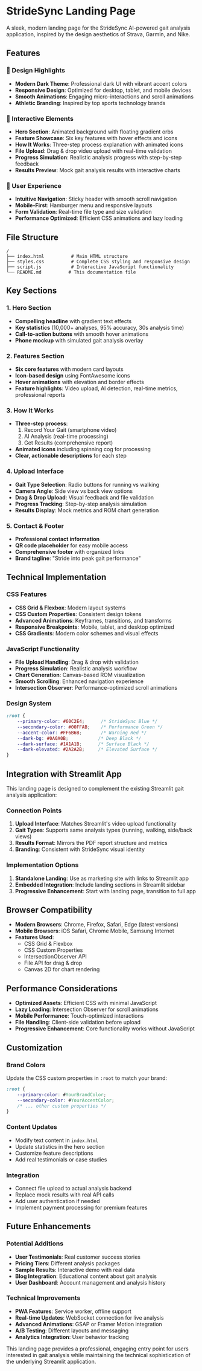 # StrideSync Landing Page

A sleek, modern landing page for the StrideSync AI-powered gait analysis application, inspired by the design aesthetics of Strava, Garmin, and Nike.

## Features

### 🎨 Design Highlights
- **Modern Dark Theme**: Professional dark UI with vibrant accent colors
- **Responsive Design**: Optimized for desktop, tablet, and mobile devices
- **Smooth Animations**: Engaging micro-interactions and scroll animations
- **Athletic Branding**: Inspired by top sports technology brands

### 🚀 Interactive Elements
- **Hero Section**: Animated background with floating gradient orbs
- **Feature Showcase**: Six key features with hover effects and icons
- **How It Works**: Three-step process explanation with animated icons
- **File Upload**: Drag & drop video upload with real-time validation
- **Progress Simulation**: Realistic analysis progress with step-by-step feedback
- **Results Preview**: Mock gait analysis results with interactive charts

### 📱 User Experience
- **Intuitive Navigation**: Sticky header with smooth scroll navigation
- **Mobile-First**: Hamburger menu and responsive layouts
- **Form Validation**: Real-time file type and size validation
- **Performance Optimized**: Efficient CSS animations and lazy loading

## File Structure

```
/
├── index.html          # Main HTML structure
├── styles.css          # Complete CSS styling and responsive design
├── script.js           # Interactive JavaScript functionality
└── README.md          # This documentation file
```

## Key Sections

### 1. Hero Section
- **Compelling headline** with gradient text effects
- **Key statistics** (10,000+ analyses, 95% accuracy, 30s analysis time)
- **Call-to-action buttons** with smooth hover animations
- **Phone mockup** with simulated gait analysis overlay

### 2. Features Section
- **Six core features** with modern card layouts
- **Icon-based design** using FontAwesome icons
- **Hover animations** with elevation and border effects
- **Feature highlights**: Video upload, AI detection, real-time metrics, professional reports

### 3. How It Works
- **Three-step process**:
  1. Record Your Gait (smartphone video)
  2. AI Analysis (real-time processing)
  3. Get Results (comprehensive report)
- **Animated icons** including spinning cog for processing
- **Clear, actionable descriptions** for each step

### 4. Upload Interface
- **Gait Type Selection**: Radio buttons for running vs walking
- **Camera Angle**: Side view vs back view options
- **Drag & Drop Upload**: Visual feedback and file validation
- **Progress Tracking**: Step-by-step analysis simulation
- **Results Display**: Mock metrics and ROM chart generation

### 5. Contact & Footer
- **Professional contact information**
- **QR code placeholder** for easy mobile access
- **Comprehensive footer** with organized links
- **Brand tagline**: "Stride into peak gait performance"

## Technical Implementation

### CSS Features
- **CSS Grid & Flexbox**: Modern layout systems
- **CSS Custom Properties**: Consistent design tokens
- **Advanced Animations**: Keyframes, transitions, and transforms
- **Responsive Breakpoints**: Mobile, tablet, and desktop optimized
- **CSS Gradients**: Modern color schemes and visual effects

### JavaScript Functionality
- **File Upload Handling**: Drag & drop with validation
- **Progress Simulation**: Realistic analysis workflow
- **Chart Generation**: Canvas-based ROM visualization
- **Smooth Scrolling**: Enhanced navigation experience
- **Intersection Observer**: Performance-optimized scroll animations

### Design System
```css
:root {
    --primary-color: #60C2E4;      /* StrideSync Blue */
    --secondary-color: #00FFAB;    /* Performance Green */
    --accent-color: #FF6B6B;       /* Warning Red */
    --dark-bg: #0A0A0B;           /* Deep Black */
    --dark-surface: #1A1A1B;      /* Surface Black */
    --dark-elevated: #2A2A2B;     /* Elevated Surface */
}
```

## Integration with Streamlit App

This landing page is designed to complement the existing Streamlit gait analysis application:

### Connection Points
1. **Upload Interface**: Matches Streamlit's video upload functionality
2. **Gait Types**: Supports same analysis types (running, walking, side/back views)
3. **Results Format**: Mirrors the PDF report structure and metrics
4. **Branding**: Consistent with StrideSync visual identity

### Implementation Options
1. **Standalone Landing**: Use as marketing site with links to Streamlit app
2. **Embedded Integration**: Include landing sections in Streamlit sidebar
3. **Progressive Enhancement**: Start with landing page, transition to full app

## Browser Compatibility

- **Modern Browsers**: Chrome, Firefox, Safari, Edge (latest versions)
- **Mobile Browsers**: iOS Safari, Chrome Mobile, Samsung Internet
- **Features Used**:
  - CSS Grid & Flexbox
  - CSS Custom Properties
  - IntersectionObserver API
  - File API for drag & drop
  - Canvas 2D for chart rendering

## Performance Considerations

- **Optimized Assets**: Efficient CSS with minimal JavaScript
- **Lazy Loading**: Intersection Observer for scroll animations
- **Mobile Performance**: Touch-optimized interactions
- **File Handling**: Client-side validation before upload
- **Progressive Enhancement**: Core functionality works without JavaScript

## Customization

### Brand Colors
Update the CSS custom properties in `:root` to match your brand:

```css
:root {
    --primary-color: #YourBrandColor;
    --secondary-color: #YourAccentColor;
    /* ... other custom properties */
}
```

### Content Updates
- Modify text content in `index.html`
- Update statistics in the hero section
- Customize feature descriptions
- Add real testimonials or case studies

### Integration
- Connect file upload to actual analysis backend
- Replace mock results with real API calls
- Add user authentication if needed
- Implement payment processing for premium features

## Future Enhancements

### Potential Additions
- **User Testimonials**: Real customer success stories
- **Pricing Tiers**: Different analysis packages
- **Sample Results**: Interactive demo with real data
- **Blog Integration**: Educational content about gait analysis
- **User Dashboard**: Account management and analysis history

### Technical Improvements
- **PWA Features**: Service worker, offline support
- **Real-time Updates**: WebSocket connection for live analysis
- **Advanced Animations**: GSAP or Framer Motion integration
- **A/B Testing**: Different layouts and messaging
- **Analytics Integration**: User behavior tracking

This landing page provides a professional, engaging entry point for users interested in gait analysis while maintaining the technical sophistication of the underlying Streamlit application.